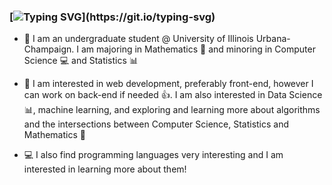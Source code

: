 ### [![Typing SVG](https://readme-typing-svg.herokuapp.com/?lines=Hi!+my+name+is+Ram+Goenka+👋;I+am+interested+in...;Web+developement+💻;Data+Science+:bar_chart:;Machine+Learning+:robot:)](https://git.io/typing-svg)

- 📝 I am an undergraduate student @ University of Illinois Urbana-Champaign. I am majoring in Mathematics :1234: and minoring in Computer Science :computer: and Statistics :bar_chart: 

- 👀 I am interested in web development, preferably front-end, however I can work on back-end if needed :thumbsup:. I am also interested in Data Science :bar_chart:, machine learning, and exploring and learning more about algorithms and the intersections between Computer Science, Statistics and Mathematics :thought_balloon:

- 💻 I also find programming languages very interesting and I am interested in learning more about them!
